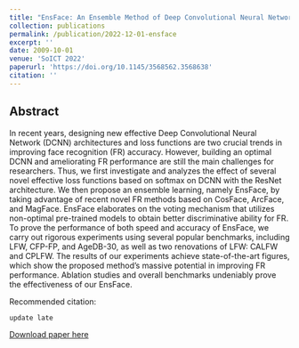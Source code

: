 ```yaml
---
title: "EnsFace: An Ensemble Method of Deep Convolutional Neural Networks with Novel Effective Loss Functions for Face Recognition"
collection: publications
permalink: /publication/2022-12-01-ensface
excerpt: ''
date: 2009-10-01
venue: 'SoICT 2022'
paperurl: 'https://doi.org/10.1145/3568562.3568638'
citation: ''
---
```

<h2>Abstract</h2>
In recent years, designing new effective Deep Convolutional Neural Network (DCNN) architectures and loss functions are two crucial trends in improving face recognition (FR) accuracy. However, building an optimal DCNN and ameliorating FR performance are still the main challenges for researchers. Thus, we first investigate and analyzes the effect of several novel effective loss functions based on softmax on DCNN with the ResNet architecture. We then propose an ensemble learning, namely EnsFace, by taking advantage of recent novel FR methods based on CosFace, ArcFace, and MagFace. EnsFace elaborates on the voting mechanism that utilizes non-optimal pre-trained models to obtain better discriminative ability for FR. To prove the performance of both speed and accuracy of EnsFace, we carry out rigorous experiments using several popular benchmarks, including LFW, CFP-FP, and AgeDB-30, as well as two renovations of LFW: CALFW and CPLFW. The results of our experiments achieve state-of-the-art figures, which show the proposed method’s massive potential in improving FR performance. Ablation studies and overall benchmarks undeniably prove the effectiveness of our EnsFace.
    



Recommended citation: 

```
update late
```

[Download paper here]()


